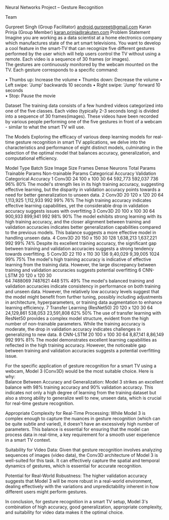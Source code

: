 Neural Networks Project – Gesture Recognition 

Team 

Gurpreet Singh (Group Facilitator) android.gurpreet@gmail.com
Karan Prinja (Group Member) karan.prinja@rakuten.com
Problem Statement 
Imagine you are working as a data scientist at a home electronics company which manufactures state of the art smart televisions. You want to develop a cool feature in the smart-TV that can recognize five different gestures performed by the user which will help users control the TV without using a remote. 
Each video is a sequence of 30 frames (or images).  
The gestures are continuously monitored by the webcam mounted on the TV. Each gesture corresponds to a specific command:

•	Thumbs up:  Increase the volume
•	Thumbs down: Decrease the volume
•	Left swipe: 'Jump' backwards 10 seconds
•	Right swipe: 'Jump' forward 10 seconds  
•	Stop: Pause the movie


Dataset
The training data consists of a few hundred videos categorized into one of the five classes. Each video (typically 2-3 seconds long) is divided into a sequence of 30 frames(images). These videos have been recorded by various people performing one of the five gestures in front of a webcam - similar to what the smart TV will use.


The Models
Exploring the efficacy of various deep learning models for real-time gesture recognition in smart TV applications, we delve into the characteristics and performance of eight distinct models, culminating in the selection of the optimal model that balances accuracy, generalization, and computational efficiency.

Model	Type	Batch Size	Image Size	Frames	Dense Neurons	Total Params	Trainable Params	Non-trainable Params	Categorical Accuracy	Validation Categorical Accuracy
1	Conv3D	24	100 x 100	30	64	592,773	592,037	736	96%	80%
The model's strength lies in its high training accuracy, suggesting effective learning, but the disparity in validation accuracy points towards a need for better generalization to unseen data.
2	Conv3D	20	120 x 120	20	64	1,113,925	1,112,933	992	99%	76%
The high training accuracy indicates effective learning capabilities, yet the considerable drop in validation accuracy suggests issues with overfitting
3	Conv3D	20	100 x 100	30	64	900,933	899,941	992	98%	90%
The model exhibits strong learning with its high training accuracy, and the closer alignment between training and validation accuracies indicates better generalization capabilities compared to the previous models. This balance suggests a more effective model in handling unseen data.
4	Conv3D	20	150 x 150	30	128	1,638,213	1,637,221	992	99%	74%
Despite its excellent training accuracy, the significant gap between training and validation accuracies suggests a strong tendency towards overfitting.
5	Conv3D	22	110 x 110	30	136	9,40,029	9,39,005	1024	99%	75%
The model's high training accuracy is indicative of effective learning from the training data. However, the large discrepancy between training and validation accuracies suggests potential overfitting
6	CNN-LSTM	20	120 x 120	30	
64	7488069	7487621	448	
51%	
49%
The model's balanced training and validation accuracies indicate consistency in performance on both training and unseen data. However, the relatively low accuracy levels suggest that the model might benefit from further tuning, possibly including adjustments in architecture, hyperparameters, or training data augmentation to enhance learning efficiency.
7	Transfer Learning (ResNet50)	20	120 x 120	30	64	24,129,861	538,053	23,591,808	62%	50%
The use of transfer learning with ResNet50 provides a complex model structure, evident from the high number of non-trainable parameters. While the training accuracy is moderate, the drop in validation accuracy indicates challenges in generalizing to new data.
8	CNN-LSTM	20	100 x 100	30	64	8,87,141	8,86,149	992	99%	81%
The model demonstrates excellent learning capabilities as reflected in the high training accuracy. However, the noticeable gap between training and validation accuracies suggests a potential overfitting issue.


For the specific application of gesture recognition for a smart TV using a webcam, Model 3 (Conv3D) would be the most suitable choice. Here is why:  
Balance Between Accuracy and Generalization: Model 3 strikes an excellent balance with 98% training accuracy and 90% validation accuracy. This indicates not only a high degree of learning from the training dataset but also a strong ability to generalize well to new, unseen data, which is crucial for real-time gesture recognition.

Appropriate Complexity for Real-Time Processing: While Model 3 is complex enough to capture the nuances in gesture recognition (which can be quite subtle and varied), it doesn't have an excessively high number of parameters. This balance is essential for ensuring that the model can process data in real-time, a key requirement for a smooth user experience in a smart TV context.

Suitability for Video Data: Given that gesture recognition involves analyzing sequences of images (video data), the Conv3D architecture of Model 3 is well-suited for this task. It can effectively capture the spatial and temporal dynamics of gestures, which is essential for accurate recognition.

Potential for Real-World Robustness: The higher validation accuracy suggests that Model 3 will be more robust in a real-world environment, dealing effectively with the variations and unpredictability inherent in how different users might perform gestures.


In conclusion, for gesture recognition in a smart TV setup, Model 3's combination of high accuracy, good generalization, appropriate complexity, and suitability for video data makes it the optimal choice.




